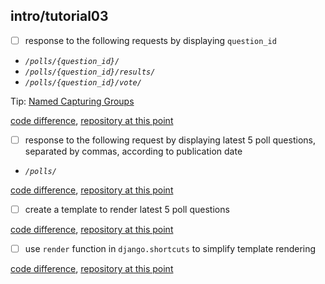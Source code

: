 ## intro/tutorial03
- [ ] response to the following requests by displaying `question_id`
 - *`/polls/{question_id}/`*
 - *`/polls/{question_id}/results/`*
 - *`/polls/{question_id}/vote/`*

 Tip: [Named Capturing Groups](http://www.regular-expressions.info/named.html)

 [code difference](https://github.com/bkmagnetron/django-tutorial-docker/commit/9eaad4bcfc951ed72c17041b894b58f78559a144),
 [repository at this point](https://github.com/bkmagnetron/django-tutorial-docker/tree/9eaad4bcfc951ed72c17041b894b58f78559a144)

- [ ] response to the following request by displaying
latest 5 poll questions,
separated by commas,
according to publication date
 - *`/polls/`*

 [code difference](https://github.com/bkmagnetron/django-tutorial-docker/commit/b26f352d570b99d053da891a14015111479e8d19),
 [repository at this point](https://github.com/bkmagnetron/django-tutorial-docker/tree/b26f352d570b99d053da891a14015111479e8d19)

- [ ] create a template to render latest 5 poll questions

 [code difference](https://github.com/bkmagnetron/django-tutorial-docker/commit/f4553b589fc60d9b60ad817606fb35c3616706d8),
 [repository at this point](https://github.com/bkmagnetron/django-tutorial-docker/tree/f4553b589fc60d9b60ad817606fb35c3616706d8)

- [ ] use `render` function in `django.shortcuts` to simplify template rendering

 [code difference](https://github.com/bkmagnetron/django-tutorial-docker/commit/a724a7dcac4e98660f3d3e6499c42d53a043451b),
 [repository at this point](https://github.com/bkmagnetron/django-tutorial-docker/tree/a724a7dcac4e98660f3d3e6499c42d53a043451b)
